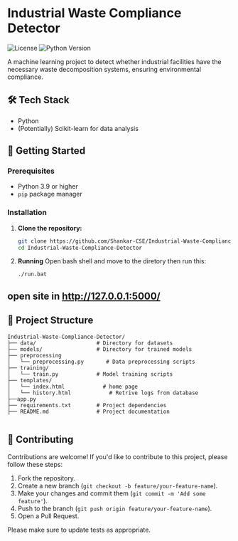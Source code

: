 # Industrial Waste Compliance Detector

![License](https://img.shields.io/badge/license-MIT-blue.svg)
![Python Version](https://img.shields.io/badge/python-3.9%2B-brightgreen.svg)

A machine learning project to detect whether industrial facilities have the necessary waste decomposition systems, ensuring environmental compliance.



## 🛠️ Tech Stack

- Python
- (Potentially) Scikit-learn for data analysis

## 🚀 Getting Started

### Prerequisites

- Python 3.9 or higher
- `pip` package manager


### Installation

1.  **Clone the repository:**
    ```sh
    git clone https://github.com/Shankar-CSE/Industrial-Waste-Compliance-Detector.git
    cd Industrial-Waste-Compliance-Detector
    ```

2.  **Running**
    Open bash shell and move to the diretory 
    then run this:
    ```
    ./run.bat
    ```
## open site in http://127.0.0.1:5000/




## 📂 Project Structure
```
Industrial-Waste-Compliance-Detector/
├── data/                   # Directory for datasets
├── models/                 # Directory for trained models
├── preprocessing           
│   └── preprocessing.py       # Data preprocessing scripts    
├── training/
│   └── train.py            # Model training scripts
├── templates/
│   └── index.html            # home page
│   └── history.html            # Retrive logs from database
├──app.py
├── requirements.txt        # Project dependencies
├── README.md               # Project documentation
   
```


## 🤝 Contributing

Contributions are welcome! If you'd like to contribute to this project, please follow these steps:

1.  Fork the repository.
2.  Create a new branch (`git checkout -b feature/your-feature-name`).
3.  Make your changes and commit them (`git commit -m 'Add some feature'`).
4.  Push to the branch (`git push origin feature/your-feature-name`).
5.  Open a Pull Request.

Please make sure to update tests as appropriate.


